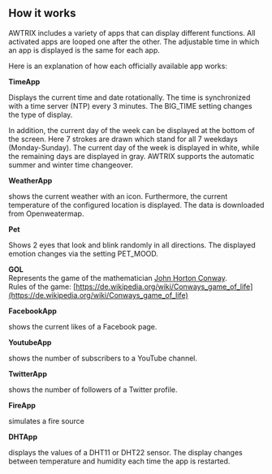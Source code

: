 ## How it works

AWTRIX includes a variety of apps that can display different functions. All activated apps are looped one after the other. The adjustable time in which an app is displayed is the same for each app.

Here is an explanation of how each officially available app works:

  
**TimeApp**

Displays the current time and date rotationally. The time is synchronized with a time server (NTP) every 3 minutes. The BIG_TIME setting changes the type of display.

In addition, the current day of the week can be displayed at the bottom of the screen. Here 7 strokes are drawn which stand for all 7 weekdays (Monday-Sunday). The current day of the week is displayed in white, while the remaining days are displayed in gray. AWTRIX supports the automatic summer and winter time changeover.

  

**WeatherApp**

shows the current weather with an icon. Furthermore, the current temperature of the configured location is displayed. The data is downloaded from Openweatermap.

  

**Pet**

Shows 2 eyes that look and blink randomly in all directions. The displayed emotion changes via the setting PET_MOOD.

  

**GOL**  
Represents the game of the mathematician [John Horton Conway](https://de.wikipedia.org/wiki/John_Horton_Conway).  
Rules of the game: [https://de.wikipedia.org/wiki/Conways_game_of_life](https://de.wikipedia.org/wiki/Conways_game_of_life)

  

**FacebookApp**

shows the current likes of a Facebook page.

  

**YoutubeApp**

shows the number of subscribers to a YouTube channel.

  

**TwitterApp**

shows the number of followers of a Twitter profile.

  

**FireApp**

simulates a fire source

  

**DHTApp**

displays the values of a DHT11 or DHT22 sensor. The display changes between temperature and humidity each time the app is restarted.
